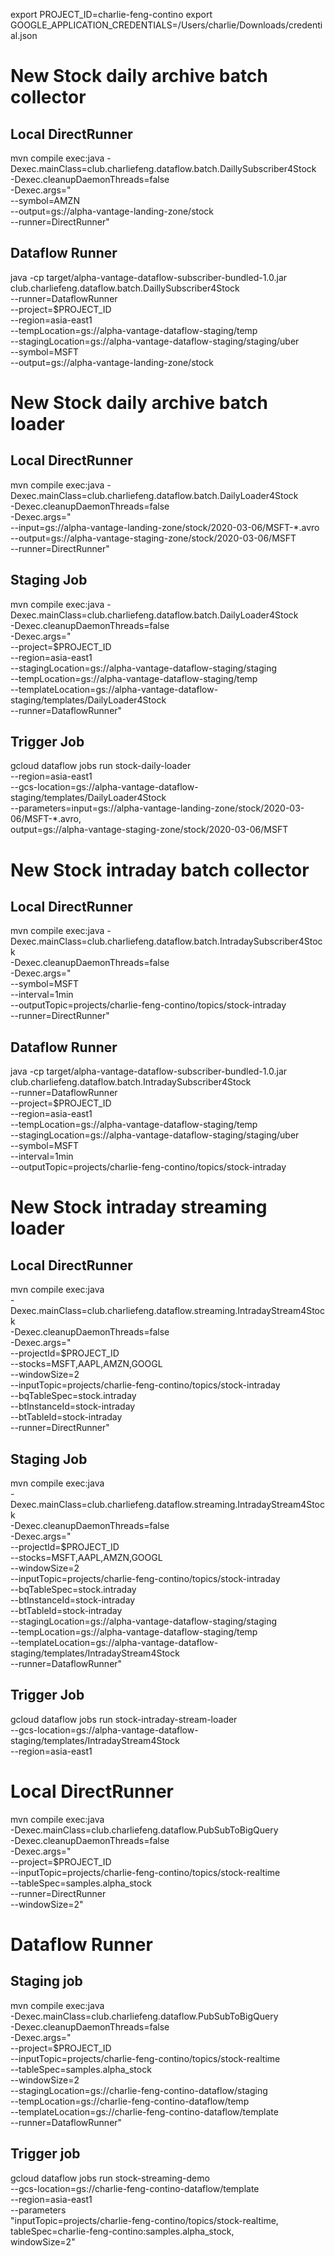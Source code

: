 export PROJECT_ID=charlie-feng-contino
export GOOGLE_APPLICATION_CREDENTIALS=/Users/charlie/Downloads/credential.json


# New Stock daily archive batch collector
## Local DirectRunner
mvn compile exec:java -Dexec.mainClass=club.charliefeng.dataflow.batch.DaillySubscriber4Stock \
-Dexec.cleanupDaemonThreads=false \
-Dexec.args=" \
--symbol=AMZN \
--output=gs://alpha-vantage-landing-zone/stock \
--runner=DirectRunner"

## Dataflow Runner
java -cp target/alpha-vantage-dataflow-subscriber-bundled-1.0.jar \
club.charliefeng.dataflow.batch.DaillySubscriber4Stock \
  --runner=DataflowRunner \
  --project=$PROJECT_ID \
  --region=asia-east1 \
  --tempLocation=gs://alpha-vantage-dataflow-staging/temp \
  --stagingLocation=gs://alpha-vantage-dataflow-staging/staging/uber \
  --symbol=MSFT \
  --output=gs://alpha-vantage-landing-zone/stock 
  




# New Stock daily archive batch loader 
## Local DirectRunner
mvn compile exec:java -Dexec.mainClass=club.charliefeng.dataflow.batch.DailyLoader4Stock \
-Dexec.cleanupDaemonThreads=false \
-Dexec.args=" \
--input=gs://alpha-vantage-landing-zone/stock/2020-03-06/MSFT-*.avro \
--output=gs://alpha-vantage-staging-zone/stock/2020-03-06/MSFT \
--runner=DirectRunner"

## Staging Job
mvn compile exec:java -Dexec.mainClass=club.charliefeng.dataflow.batch.DailyLoader4Stock \
-Dexec.cleanupDaemonThreads=false \
-Dexec.args=" \
--project=$PROJECT_ID \
--region=asia-east1 \
--stagingLocation=gs://alpha-vantage-dataflow-staging/staging \
--tempLocation=gs://alpha-vantage-dataflow-staging/temp \
--templateLocation=gs://alpha-vantage-dataflow-staging/templates/DailyLoader4Stock \
--runner=DataflowRunner"

## Trigger Job
gcloud dataflow jobs run stock-daily-loader \
--region=asia-east1 \
--gcs-location=gs://alpha-vantage-dataflow-staging/templates/DailyLoader4Stock \
--parameters=input=gs://alpha-vantage-landing-zone/stock/2020-03-06/MSFT-*.avro,\
output=gs://alpha-vantage-staging-zone/stock/2020-03-06/MSFT




# New Stock intraday batch collector 
## Local DirectRunner
mvn compile exec:java -Dexec.mainClass=club.charliefeng.dataflow.batch.IntradaySubscriber4Stock \
-Dexec.cleanupDaemonThreads=false \
-Dexec.args=" \
--symbol=MSFT \
--interval=1min \
--outputTopic=projects/charlie-feng-contino/topics/stock-intraday \
--runner=DirectRunner"

## Dataflow Runner
java -cp target/alpha-vantage-dataflow-subscriber-bundled-1.0.jar \
club.charliefeng.dataflow.batch.IntradaySubscriber4Stock \
  --runner=DataflowRunner \
  --project=$PROJECT_ID \
  --region=asia-east1 \
  --tempLocation=gs://alpha-vantage-dataflow-staging/temp \
  --stagingLocation=gs://alpha-vantage-dataflow-staging/staging/uber \
  --symbol=MSFT \
  --interval=1min \
  --outputTopic=projects/charlie-feng-contino/topics/stock-intraday 






# New Stock intraday streaming loader 
## Local DirectRunner
mvn compile exec:java \
-Dexec.mainClass=club.charliefeng.dataflow.streaming.IntradayStream4Stock \
-Dexec.cleanupDaemonThreads=false \
-Dexec.args=" \
--projectId=$PROJECT_ID \
--stocks=MSFT,AAPL,AMZN,GOOGL \
--windowSize=2 \
--inputTopic=projects/charlie-feng-contino/topics/stock-intraday \
--bqTableSpec=stock.intraday \
--btInstanceId=stock-intraday \
--btTableId=stock-intraday \
--runner=DirectRunner"

## Staging Job
mvn compile exec:java \
-Dexec.mainClass=club.charliefeng.dataflow.streaming.IntradayStream4Stock \
-Dexec.cleanupDaemonThreads=false \
-Dexec.args=" \
--projectId=$PROJECT_ID \
--stocks=MSFT,AAPL,AMZN,GOOGL \
--windowSize=2 \
--inputTopic=projects/charlie-feng-contino/topics/stock-intraday \
--bqTableSpec=stock.intraday \
--btInstanceId=stock-intraday \
--btTableId=stock-intraday \
--stagingLocation=gs://alpha-vantage-dataflow-staging/staging \
--tempLocation=gs://alpha-vantage-dataflow-staging/temp \
--templateLocation=gs://alpha-vantage-dataflow-staging/templates/IntradayStream4Stock \
--runner=DataflowRunner"

## Trigger Job
gcloud dataflow jobs run stock-intraday-stream-loader \
--gcs-location=gs://alpha-vantage-dataflow-staging/templates/IntradayStream4Stock \
--region=asia-east1






















































# Local DirectRunner
mvn compile exec:java \
-Dexec.mainClass=club.charliefeng.dataflow.PubSubToBigQuery \
-Dexec.cleanupDaemonThreads=false \
-Dexec.args=" \
--project=$PROJECT_ID \
--inputTopic=projects/charlie-feng-contino/topics/stock-realtime \
--tableSpec=samples.alpha_stock \
--runner=DirectRunner \
--windowSize=2"


# Dataflow Runner

## Staging job
mvn compile exec:java \
-Dexec.mainClass=club.charliefeng.dataflow.PubSubToBigQuery \
-Dexec.cleanupDaemonThreads=false \
-Dexec.args=" \
--project=$PROJECT_ID \
--inputTopic=projects/charlie-feng-contino/topics/stock-realtime \
--tableSpec=samples.alpha_stock \
--windowSize=2 \
--stagingLocation=gs://charlie-feng-contino-dataflow/staging \
--tempLocation=gs://charlie-feng-contino-dataflow/temp \
--templateLocation=gs://charlie-feng-contino-dataflow/template \
--runner=DataflowRunner"

## Trigger job
gcloud dataflow jobs run stock-streaming-demo \
--gcs-location=gs://charlie-feng-contino-dataflow/template \
--region=asia-east1 \
--parameters \
"inputTopic=projects/charlie-feng-contino/topics/stock-realtime,\
tableSpec=charlie-feng-contino:samples.alpha_stock,\
windowSize=2"